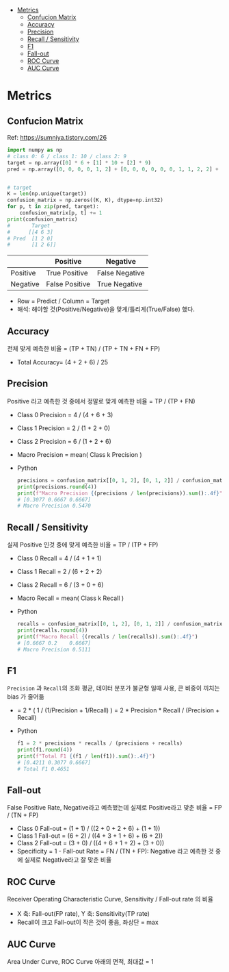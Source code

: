 - [Metrics](#metrics)
  - [Confucion Matrix](#confucion-matrix)
  - [Accuracy](#accuracy)
  - [Precision](#precision)
  - [Recall / Sensitivity](#recall--sensitivity)
  - [F1](#f1)
  - [Fall-out](#fall-out)
  - [ROC Curve](#roc-curve)
  - [AUC Curve](#auc-curve)

# Metrics

## Confucion Matrix

Ref: https://sumniya.tistory.com/26

```python
import numpy as np
# class 0: 6 / class 1: 10 / class 2: 9
target = np.array([0] * 6 + [1] * 10 + [2] * 9)
pred = np.array([0, 0, 0, 0, 1, 2] + [0, 0, 0, 0, 0, 0, 1, 1, 2, 2] + [0, 0, 0, 2, 2, 2, 2, 2, 2])


# target
K = len(np.unique(target))
confusion_matrix = np.zeros((K, K), dtype=np.int32)
for p, t in zip(pred, target):
    confusion_matrix[p, t] += 1
print(confusion_matrix)
#       Target
#      [[4 6 3]
# Pred  [1 2 0]
#       [1 2 6]]
```

| | Positive | Negative |
|---|---|---|
|Positive| True Positive | False Negative |
|Negative| False Positive | True Negative |

- Row = Predict / Column = Target
- 해석: 해야할 것(Positive/Negative)을 맞게/틀리게(True/False) 했다.

## Accuracy

전체 맞게 예측한 비율 = (TP + TN) / (TP + TN + FN + FP) 
- Total Accuracy= (4 + 2 + 6) / 25 

## Precision

Positive 라고 예측한 것 중에서 정말로 맞게 예측한 비율 = TP / (TP + FN)
- Class 0 Precision = 4 / (4 + 6 + 3) 
- Class 1 Precision = 2 / (1 + 2 + 0)
- Class 2 Precision = 6 / (1 + 2 + 6)
- Macro Precision = mean( Class k Precision )
- Python

    ```python
    precisions = confusion_matrix[[0, 1, 2], [0, 1, 2]] / confusion_matrix.sum(1)
    print(precisions.round(4))
    print(f"Macro Precision {(precisions / len(precisions)).sum():.4f}")
    # [0.3077 0.6667 0.6667]
    # Macro Precision 0.5470
    ```

## Recall / Sensitivity

실제 Positive 인것 중에 맞게 예측한 비율 = TP / (TP + FP)
- Class 0 Recall = 4 / (4 + 1 + 1) 
- Class 1 Recall = 2 / (6 + 2 + 2)
- Class 2 Recall = 6 / (3 + 0 + 6)
- Macro Recall = mean( Class k Recall )
- Python

    ```python
    recalls = confusion_matrix[[0, 1, 2], [0, 1, 2]] / confusion_matrix.sum(0)
    print(recalls.round(4))
    print(f"Macro Recall {(recalls / len(recalls)).sum():.4f}")
    # [0.6667 0.2    0.6667]
    # Macro Precision 0.5111
    ```

## F1

`Precision` 과 `Recall`의 조화 평균, 데이터 분포가 불균형 일때 사용, 큰 비중이 끼치는 bias 가 줄어듦
- = 2 * ( 1 / (1/Precision + 1/Recall) ) = 2 * Precision * Recall / (Precision + Recall)
- Python

    ```python
    f1 = 2 * precisions * recalls / (precisions + recalls)
    print(f1.round(4))
    print(f"Total F1 {(f1 / len(f1)).sum():.4f}")
    # [0.4211 0.3077 0.6667]
    # Total F1 0.4651
    ```

## Fall-out

False Positive Rate, Negative라고 예측했는데 실제로 Positive라고 맞춘 비율 = FP / (TN + FP)
- Class 0 Fall-out = (1 + 1) / ((2 + 0 + 2 + 6) + (1 + 1))
- Class 1 Fall-out = (6 + 2) / ((4 + 3 + 1 + 6) + (6 + 2))
- Class 2 Fall-out = (3 + 0) / ((4 + 6 + 1 + 2) + (3 + 0))
- Specificity = 1 - Fall-out Rate = FN / (TN + FP): Negative 라고 예측한 것 중에 실제로 Negative라고 잘 맞춘 비율


## ROC Curve

Receiver Operating Characteristic Curve, Sensitivity / Fall-out rate 의 비율
- X 축: Fall-out(FP rate), Y 축: Sensitivity(TP rate)
- Recall이 크고 Fall-out이 작은 것이 좋음, 좌상단 = max

## AUC Curve

Area Under Curve, ROC Curve 아래의 면적, 최대값 = 1